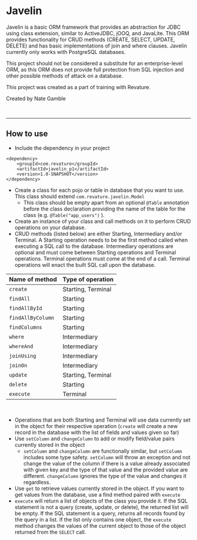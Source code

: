 Javelin
===
Javelin is a basic ORM framework that provides an abstraction for JDBC using
class extension, similar to ActiveJDBC, jOOQ, and JavaLite. This ORM provides functionality
for CRUD methods (CREATE, SELECT, UPDATE, DELETE) and has basic implementations
of join and where clauses. Javelin currently only works with PostgreSQL databases.

This project should not be considered a substitute for an enterprise-level ORM,
as this ORM does not provide full protection from SQL injection and other possible methods
of attack on a database.

This project was created as a part of training with Revature.

Created by Nate Gamble

<br>

----------------
How to use
---
- Include the dependency in your project

```
<dependency>
    <groupId>com.revature</groupId>
    <artifactId>javelin_p1</artifactId>
    <version>1.0-SNAPSHOT</version>
</dependency>
```

- Create a class for each pojo or table in database that you want to use. This class should extend `com.revature.javelin.Model`
    - This class should be empty apart from an optional `@Table` annotation before the class declaration providing the name of the table for the class (e.g. `@Table("app_users")` ).
- Create an instance of your class and call methods on it to perform CRUD operations on your database.
- CRUD methods (listed below) are either Starting, Intermediary and/or Terminal. A Starting operation needs to be the first method called when executing a SQL call to the database. Intermediary operations are optional and must come between Starting operations and Terminal operations. Terminal operations must come at the end of a call. Terminal operations will enact the built SQL call upon the database.

| Name of method    | Type of operation  |
|-------------------|--------------------|
| `create`          | Starting, Terminal |
| `findAll`         | Starting           |
| `findAllById`     | Starting           |
| `findAllByColumn` | Starting           |
| `findColumns`     | Starting           |
| `where`           | Intermediary       |
| `whereAnd`        | Intermediary       |
| `joinUsing`       | Intermediary       |
| `joinOn`          | Intermediary       |
| `update`          | Starting, Terminal |
| `delete`          | Starting           |
| `execute`         | Terminal           |

<br>

- Operations that are both Starting and Terminal will use data currently set in the object for their respective operation (`create` will create a new record in the database with the list of fields and values given so far)
- Use `setColumn` and `changeColumn` to add or modify field/value pairs currently stored in the object
    - `setColumn` and `changeColumn` are functionally similar, but `setColumn` includes some type safety. `setColumn` will throw an exception and not change the value of the column if there is a value already associated with given key and the type of that value and the provided value are different. `changeColumn` ignores the type of the value and changes it regardless.
- Use `get` to retrieve values currently stored in the object. If you want to get values from the database, use a find method paired with `execute`
- `execute` will return a list of objects of the class you provide it. If the SQL statement is not a query (create, update, or delete), the returned list will be empty. If the SQL statement is a query, returns all records found by the query in a list. If the list only contains one object, the `execute` method changes the values of the current object to those of the object returned from the `SELECT` call.